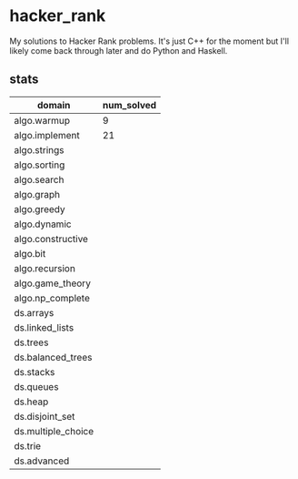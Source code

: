 # hacker_rank
My solutions to Hacker Rank problems. It's just C++ for the moment but I'll likely come back through later and do Python and Haskell.

## stats
|domain|num_solved|
|---|---|
|algo.warmup|9|
|algo.implement|21|
|algo.strings||
|algo.sorting||
|algo.search||
|algo.graph||
|algo.greedy||
|algo.dynamic||
|algo.constructive||
|algo.bit||
|algo.recursion||
|algo.game_theory||
|algo.np_complete||
|ds.arrays||
|ds.linked_lists||
|ds.trees||
|ds.balanced_trees||
|ds.stacks||
|ds.queues||
|ds.heap||
|ds.disjoint_set||
|ds.multiple_choice||
|ds.trie||
|ds.advanced||

